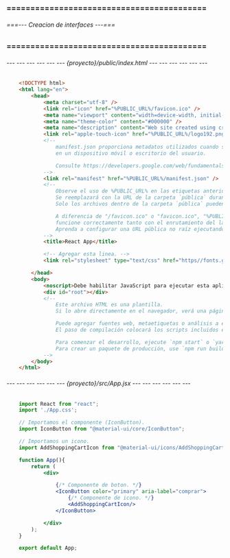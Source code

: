 ### ========================================== ###
###### ===--- Creacion de interfaces ---=== ######
### ========================================== ###

###### --- --- --- --- --- --- {proyecto}/public/index.html --- --- --- --- --- --- ######

<!-- En este archivo (justo debajo de [title] hay que agregar)... -->

```html
	<!DOCTYPE html>
	<html lang="en">
	    <head>
	        <meta charset="utf-8" />
	        <link rel="icon" href="%PUBLIC_URL%/favicon.ico" />
	        <meta name="viewport" content="width=device-width, initial-scale=1" />
	        <meta name="theme-color" content="#000000" />
	        <meta name="description" content="Web site created using create-react-app" />
	        <link rel="apple-touch-icon" href="%PUBLIC_URL%/logo192.png" />
	        <!--
				manifest.json proporciona metadatos utilizados cuando su aplicación web está instalada 
				en un dispositivo móvil o escritorio del usuario.

				Consulte https://developers.google.com/web/fundamentals/web-app-manifest/
			-->
	        <link rel="manifest" href="%PUBLIC_URL%/manifest.json" />
	        <!--
				Observe el uso de %PUBLIC_URL% en las etiquetas anteriores.
				Se reemplazará con la URL de la carpeta `pública` durante la compilación.
				Solo los archivos dentro de la carpeta `pública` pueden ser referenciados desde el HTML.

				A diferencia de "/favicon.ico" o "favicon.ico", "%PUBLIC_URL%/favicon.ico"
				funcione correctamente tanto con el enrutamiento del lado del cliente como con una URL pública no raíz.
				Aprenda a configurar una URL pública no raíz ejecutando `npm run build`.
			-->
	        <title>React App</title>

	        <!-- Agregar esta linea. -->
	        <link rel="stylesheet" type="text/css" href="https//fonts.googleapis.com/css?family=Roboto:300,400,500,700&display=swap">

	    </head>
	    <body>
	        <noscript>Debe habilitar JavaScript para ejecutar esta aplicación.</noscript>
	        <div id="root"></div>
	        <!--
				Este archivo HTML es una plantilla.
				Si lo abre directamente en el navegador, verá una página vacía.

				Puede agregar fuentes web, metaetiquetas o análisis a este archivo.
				El paso de compilación colocará los scripts incluidos en la etiqueta <body>.

				Para comenzar el desarrollo, ejecute `npm start` o `yarn start`.
				Para crear un paquete de producción, use `npm run build` o `yarn build`.
	    	-->
	    </body>
	</html>
```

###### --- --- --- --- --- --- {proyecto}/src/App.jsx --- --- --- --- --- --- ######

<!-- Luego convertimos (App.js) a (App.jsx) para quitar la plantilla por defecto. -->

```jsx
	import React from "react";
	import './App.css';

	// Importamos el componente (IconButton).
	import IconButton from "@material-ui/core/IconButton";

	// Importamos un icono.
	import AddShoppingCartIcon from "@material-ui/icons/AddShoppingCartIcon";

	function App(){
		return (
			<div>

				{/* Componente de boton. */}
				<IconButton color="primary" aria-label="comprar">
					{/* Componente de icono. */}
					<AddShoppingCartIcon/>
				</IconButton>

			</div>
		);
	}

	export default App;
```